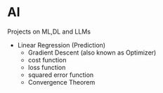 # AI
Projects on ML,DL and LLMs

- Linear Regression (Prediction)
    - Gradient Descent (also known as Optimizer)
    - cost function
    - loss function
    - squared error function
    - Convergence Theorem
